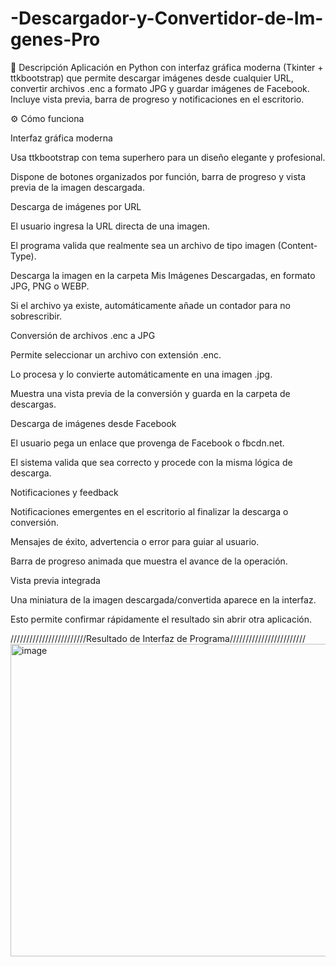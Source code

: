 # -Descargador-y-Convertidor-de-Im-genes-Pro
📝 Descripción  Aplicación en Python con interfaz gráfica moderna (Tkinter + ttkbootstrap) que permite descargar imágenes desde cualquier URL, convertir archivos .enc a formato JPG y guardar imágenes de Facebook. Incluye vista previa, barra de progreso y notificaciones en el escritorio.

⚙️ Cómo funciona

Interfaz gráfica moderna

Usa ttkbootstrap con tema superhero para un diseño elegante y profesional.

Dispone de botones organizados por función, barra de progreso y vista previa de la imagen descargada.

Descarga de imágenes por URL

El usuario ingresa la URL directa de una imagen.

El programa valida que realmente sea un archivo de tipo imagen (Content-Type).

Descarga la imagen en la carpeta Mis Imágenes Descargadas, en formato JPG, PNG o WEBP.

Si el archivo ya existe, automáticamente añade un contador para no sobrescribir.

Conversión de archivos .enc a JPG

Permite seleccionar un archivo con extensión .enc.

Lo procesa y lo convierte automáticamente en una imagen .jpg.

Muestra una vista previa de la conversión y guarda en la carpeta de descargas.

Descarga de imágenes desde Facebook

El usuario pega un enlace que provenga de Facebook o fbcdn.net.

El sistema valida que sea correcto y procede con la misma lógica de descarga.

Notificaciones y feedback

Notificaciones emergentes en el escritorio al finalizar la descarga o conversión.

Mensajes de éxito, advertencia o error para guiar al usuario.

Barra de progreso animada que muestra el avance de la operación.

Vista previa integrada

Una miniatura de la imagen descargada/convertida aparece en la interfaz.

Esto permite confirmar rápidamente el resultado sin abrir otra aplicación. 

////////////////////////Resultado de Interfaz de Programa////////////////////////
<img width="562" height="500" alt="image" src="https://github.com/user-attachments/assets/752adbbd-90cf-468e-8073-a4e4c600c37a" />

